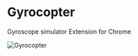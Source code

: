 # Gyrocopter

Gyroscope simulator Extension for Chrome

![Gyrocopter](http://images1.wikia.nocookie.net/__cb20061125034237/wowwiki/images/9/9c/Dwarvengyrocopter.gif) 


